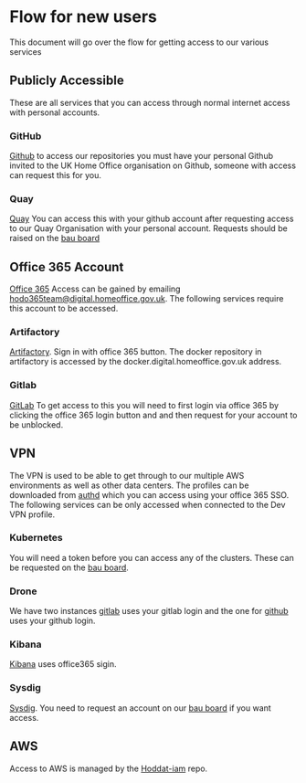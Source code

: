 # Flow for new users
This document will go over the flow for getting access to our various services

## Publicly Accessible
These are all services that you can access through normal internet access with personal accounts.
### GitHub
[Github](https://github.com/UKHomeOffice) to access our repositories you must have your personal Github invited to the UK Home Office organisation on Github, someone with access can request this for you.
### Quay
[Quay](https://quay.io) You can access this with your github account after requesting access to our Quay Organisation with your personal account. Requests should be raised on the [bau board](https://github.com/UKHomeOffice/hosting-platform-bau/issues)

## Office 365 Account
[Office 365](https://portal.office.com) Access can be gained by emailing hodo365team@digital.homeoffice.gov.uk. The following services require this account to be accessed.

### Artifactory
[Artifactory](https://artifactory.digital.homeoffice.gov.uk.). Sign in with office 365 button. The docker repository in artifactory is accessed by the docker.digital.homeoffice.gov.uk address.
### Gitlab
[GitLab](https://gitlab.digital.homeoffice.gov.uk) To get access to this you will need to first login via office 365 by clicking the office 365 login button and and then request for your account to be unblocked.
## VPN
The VPN is used to be able to get through to our multiple AWS environments as well as other data centers. The profiles can be downloaded from [authd](https://authd.digital.homeoffice.gov.uk) which you can access using your office 365 SSO. The following services can be only accessed when connected to the Dev VPN profile.
### Kubernetes
You will need a token before you can access any of the clusters. These can be requested on the [bau board](https://github.com/UKHomeOffice/hosting-platform-bau/issues).
### Drone
We have two instances [gitlab](https://drone-gitlab.digital.homeoffice.gov.uk) uses your gitlab login and the one for [github](https://drone.digital.homeoffice.gov.uk) uses your github login.
### Kibana
[Kibana](https://kibana.ops.digital.homeoffice.gov.uk) uses office365 sigin.
### Sysdig
[Sysdig](https://sysdig.digital.homeoffice.gov.uk). You need to request an account on our [bau board](https://github.com/UKHomeOffice/hosting-platform-bau/issues) if you want access.
## AWS
Access to AWS is managed by the [Hoddat-iam](https://gitlab.digital.homeoffice.gov.uk/Devops/hoddat-iam) repo.
